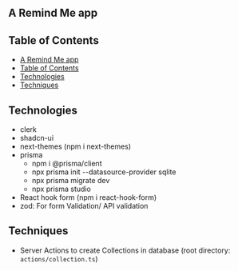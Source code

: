 ## A Remind Me app

## Table of Contents

- [A Remind Me app](#a-remind-me-app)
- [Table of Contents](#table-of-contents)
- [Technologies](#technologies)
- [Techniques](#techniques)

## Technologies

- clerk
- shadcn-ui
- next-themes (npm i next-themes)
- prisma
  - npm i @prisma/client
  - npx prisma init --datasource-provider sqlite
  - npx prisma migrate dev
  - npx prisma studio
- React hook form (npm i react-hook-form)
- zod: For form Validation/ API validation

## Techniques

- Server Actions to create Collections in database (root directory: `actions/collection.ts`)
